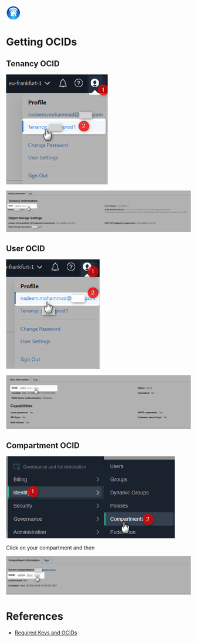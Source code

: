 [![Home](../resources/home.png#center)](../README.md)

# Getting OCIDs

## Tenancy OCID

![](../resources/navigate-ocid-tenancy-link.png)

![](../resources/ocid-copy-tenancy.png)

## User OCID

![](../resources/ocid-navigate-user.png)

![](../resources/ocid-copy-user.png)


## Compartment OCID

![](../resources/ocid-navigate-compartment.png)

Click on your compartment and then

![](../resources/ocid-copy-compartment.png)



# References
* [Required Keys and OCIDs](https://docs.cloud.oracle.com/iaas/Content/API/Concepts/apisigningkey.htm)